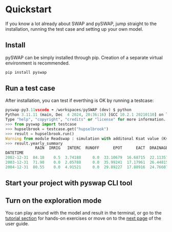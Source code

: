 # Quickstart

If you know a lot already about SWAP and pySWAP, jump straight to the installation, running the test case and setting up your own model.

## Install

pySWAP can be simply installed through pip. Creation of a separate virtual environment is recommended.

```sh
pip install pyswap
```

## Run a test case

After installation, you can test if everthing is OK by running a testcase:

```py
pyswap-py3.11vscode ➜ /workspaces/pySWAP (dev) $ python
Python 3.11.11 (main, Dec  4 2024, 20:36:16) [GCC 10.2.1 20210110] on linux
Type "help", "copyright", "credits" or "license" for more information.
>>> from pyswap import testcase
>>> hupselbrook = testcase.get("hupselbrook")
>>> result = hupselbrook.run()
Warning from module Readswap : simulation with additonal Ksat value (Ksatexm)
>>> result.yearly_summary
             RAIN  IRRIG   INTERC  RUNOFF      EPOT      EACT  DRAINAGE  QBOTTOM         GWL      TPOT      TACT    DSTOR
DATETIME
2002-12-31  84.18    0.5  3.74188     0.0  33.10679  16.68715  22.11357      0.0 -1107.65824  38.71198  38.17328  3.96418
2003-12-31  71.98    0.0  2.05788     0.0  35.99241  17.17961  26.44815      0.0 -1154.37603  29.41787  29.21504 -2.92064
2004-12-31  80.55    0.0  4.91521     0.0  29.89227  17.88916  24.76607      0.0 -1036.76085  32.57266  32.56927  0.41030
```

## Start your project with pyswap CLI tool

## Turn on the exploration mode

You can play around with the model and result in the terminal, or go to the [tutorial section](/tutorials/) for hands-on exercises or move on to the [next page](/user-guide/ascii-vs-classes/) of the user guide.
